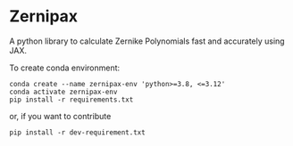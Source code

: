 # Zernipax
A python library to calculate Zernike Polynomials fast and accurately using JAX.


To create conda environment:
```
conda create --name zernipax-env 'python>=3.8, <=3.12'
conda activate zernipax-env
pip install -r requirements.txt
```

or, if you want to contribute
```
pip install -r dev-requirement.txt
```
